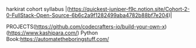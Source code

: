 harkirat cohort syllabus |(https://quickest-juniper-f9c.notion.site/Cohort-2-0-FullStack-Open-Source-6b6c2a9f1282499aba4782b88bf7e204)|

PROJECTS(https://github.com/codecrafters-io/build-your-own-x)(https://www.kashipara.com/)
Python Book:https://automatetheboringstuff.com/
